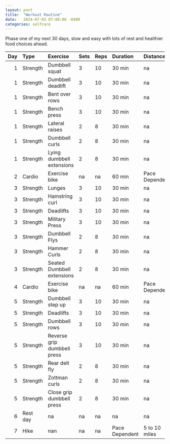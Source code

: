 ```yaml
---
layout: post
title:  "Workout Routine"
date:   2024-07-03 07:00:00 -0400
categories: selfcare
---
```


Phase one of my next 30 days, slow and easy with lots of rest and healthier food choices ahead.

|   Day | Type     | Exercise                    | Sets   | Reps   | Duration       | Distance       |
|------:|:---------|:----------------------------|:-------|:-------|:---------------|:---------------|
|     1 | Strength | Dumbbell squat              | 3      | 10     | 30 min         | na             |
|     1 | Strength | Dumbbell deadlift           | 3      | 10     | 30 min         | na             |
|     1 | Strength | Bent over rows              | 3      | 10     | 30 min         | na             |
|     1 | Strength | Bench press                 | 3      | 10     | 30 min         | na             |
|     1 | Strength | Lateral raises              | 2      | 8      | 30 min         | na             |
|     1 | Strength | Dumbbell curls              | 2      | 8      | 30 min         | na             |
|     1 | Strength | Lying dumbbell extensions   | 2      | 8      | 30 min         | na             |
|     2 | Cardio   | Exercise bike               | na     | na     | 60 min         | Pace Dependent |
|     3 | Strength | Lunges                      | 3      | 10     | 30 min         | na             |
|     3 | Strength | Hamstring curl              | 3      | 10     | 30 min         | na             |
|     3 | Strength | Deadlifts                   | 3      | 10     | 30 min         | na             |
|     3 | Strength | Military Press              | 3      | 10     | 30 min         | na             |
|     3 | Strength | Dumbbell Flys               | 2      | 8      | 30 min         | na             |
|     3 | Strength | Hammer Curls                | 2      | 8      | 30 min         | na             |
|     3 | Strength | Seated Dumbbell extensions  | 2      | 8      | 30 min         | na             |
|     4 | Cardio   | Exercise bike               | na     | na     | 60 min         | Pace Dependent |
|     5 | Strength | Dumbbell step up            | 3      | 10     | 30 min         | na             |
|     5 | Strength | Deadlifts                   | 3      | 10     | 30 min         | na             |
|     5 | Strength | Dumbbell rows               | 3      | 10     | 30 min         | na             |
|     5 | Strength | Reverse grip dumbbell press | 3      | 10     | 30 min         | na             |
|     5 | Strength | Rear delt fly               | 2      | 8      | 30 min         | na             |
|     5 | Strength | Zottman curls               | 2      | 8      | 30 min         | na             |
|     5 | Strength | Close grip dumbbell press   | 2      | 8      | 30 min         | na             |
|     6 | Rest day | na                          | na     | na     | na             | na             |
|     7 | Hike     | nan                         | na     | na     | Pace Dependent | 5 to 10 miles  |
